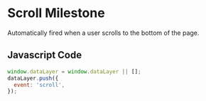 # Scroll Milestone

Automatically fired when a user scrolls to the bottom of the page.

## Javascript Code

```js
window.dataLayer = window.dataLayer || [];
dataLayer.push({
  event: 'scroll',
});
```